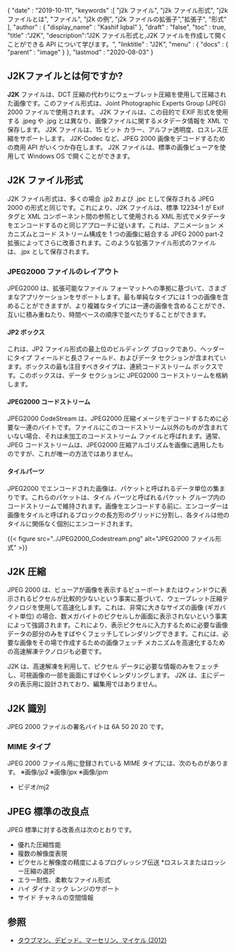 {
  "date" : "2019-10-11",
  "keywords" :[ "j2k ファイル", "j2k ファイル形式", "j2k ファイルとは", "ファイル", "j2k の例", "j2k ファイルの拡張子","拡張子", "形式" ],
  "author" : {
    "display_name" : "Kashif Iqbal"
},
  "draft" : "false",
  "toc" : true,
  "title" :"J2K",
  "description":"J2K ファイル形式と,J2K ファイルを作成して開くことができる API について学びます。",
  "linktitle" : "J2K",
  "menu" : {
    "docs" : {
      "parent" : "image"
}
},
  "lastmod" : "2020-08-03"
}

## J2Kファイルとは何ですか?

**J2K** ファイルは、DCT 圧縮の代わりにウェーブレット圧縮を使用して圧縮された画像です。このファイル形式は、Joint Photographic Experts Group (JPEG) 2000 ファイルで使用されます。 J2K ファイルは、この目的で EXIF 形式を使用する .jpeg や .jpg とは異なり、画像ファイルに関するメタデータ情報を XML で保存します。 J2K ファイルは、15 ビット カラー、アルファ透明度、ロスレス圧縮をサポートします。 J2K-Codec など、JPEG 2000 画像をデコードするための商用 API がいくつか存在します。 J2K ファイルは、標準の画像ビューアを使用して Windows OS で開くことができます。

## J2K ファイル形式 ##

J2K ファイル形式は、多くの場合 .jp2 および .jpc として保存される JPEG 2000 の形式と同じです。これにより、J2K ファイルは、標準 12234-1 が Exif タグと XML コンポーネント間の参照として使用される XML 形式でメタデータをエンコードするのと同じアプローチに従います。これは、アニメーション メカニズムとコード ストリーム構成を 1 つの画像に結合する JPEG 2000 part-2 拡張によってさらに改善されます。このような拡張ファイル形式のファイルは、.jpx として保存されます。

### JPEG2000 ファイルのレイアウト ###

JPEG2000 は、拡張可能なファイル フォーマットへの準拠に基づいて、さまざまなアプリケーションをサポートします。最も単純なタイプには 1 つの画像を含めることができますが、より複雑なタイプには一連の画像を含めることができ、互いに積み重ねたり、時間ベースの順序で並べたりすることができます。

#### JP2 ボックス ####
これは、JP2 ファイル形式の最上位のビルディング ブロックであり、ヘッダーにタイプ フィールドと長さフィールド、およびデータ セクションが含まれています。ボックスの最も注目すべきタイプは、連続コードストリーム ボックスです。このボックスは、データ セクションに JPEG2000 コードストリームを格納します。

#### JPEG2000 コードストリーム ####

JPEG2000 CodeStream は、JPEG2000 圧縮イメージをデコードするために必要な一連のバイトです。ファイルにこのコードストリーム以外のものが含まれていない場合、それは未加工のコードストリーム ファイルと呼ばれます。通常、JPEG コードストリームは、JPEG2000 圧縮アルゴリズムを画像に適用したものですが、これが唯一の方法ではありません。

#### タイルパーツ ####

JPEG2000 でエンコードされた画像は、パケットと呼ばれるデータ単位の集まりです。これらのパケットは、タイル パーツと呼ばれるパケット グループ内のコードストリームで維持されます。画像をエンコードする前に、エンコーダーは画像をタイルと呼ばれるブロックの長方形のグリッドに分割し、各タイルは他のタイルに関係なく個別にエンコードされます。

{{< figure src="../JPEG2000_Codestream.png" alt="JPEG2000 ファイル形式" >}}

## J2K 圧縮 ##
JPEG 2000 は、ビューアが画像を表示するビューポートまたはウィンドウに表示されるピクセルが比較的少ないという事実に基づいて、ウェーブレット圧縮テクノロジを使用して高速化します。これは、非常に大きなサイズの画像 (ギガバイト単位) の場合、数メガバイトのピクセルしか画面に表示されないという事実によって強調されます。これにより、表示ピクセルに入力するために必要な画像データの部分のみをすばやくフェッチしてレンダリングできます。これには、必要な画像をその場で作成するための画像フェッチ メカニズムを高速化するための高速解凍テクノロジも必要です。

J2K は、高速解凍を利用して、ピクセル データに必要な情報のみをフェッチし、可視画像の一部を画面にすばやくレンダリングします。 J2K は、主にデータの表示用に設計されており、編集用ではありません。

## J2K 識別 ##
JPEG 2000 ファイルの署名バイトは 6A 50 20 20 です。

### MIME タイプ ###
JPEG 2000 ファイル用に登録されている MIME タイプには、次のものがあります。
※画像/jp2
※画像/jpx
※画像/jpm
* ビデオ/mj2

## JPEG 標準の改良点 ##
JPEG 標準に対する改善点は次のとおりです。
* 優れた圧縮性能
* 複数の解像度表現
* ピクセルと解像度の精度によるプログレッシブ伝送
*ロスレスまたはロッシー圧縮の選択
* エラー耐性、柔軟なファイル形式
* ハイ ダイナミック レンジのサポート
* サイド チャネルの空間情報

## 参照 ##
* [タウブマン、デビッド。マーセリン、マイケル (2012)](https://books.google.com/books?id=y7HeBwAAQBAJ&pg=PA402)

